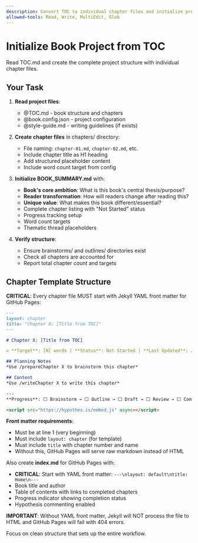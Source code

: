 ```yaml
---
description: Convert TOC to individual chapter files and initialize project
allowed-tools: Read, Write, MultiEdit, Glob
---
```


# Initialize Book Project from TOC

Read TOC.md and create the complete project structure with individual chapter files.

## Your Task

1. **Read project files**:
   - @TOC.md - book structure and chapters
   - @book.config.json - project configuration 
   - @style-guide.md - writing guidelines (if exists)

2. **Create chapter files** in chapters/ directory:
   - File naming: `chapter-01.md`, `chapter-02.md`, etc.
   - Include chapter title as H1 heading
   - Add structured placeholder content
   - Include word count target from config

3. **Initialize BOOK_SUMMARY.md** with:
   - **Book's core ambition**: What is this book's central thesis/purpose?
   - **Reader transformation**: How will readers change after reading this?
   - **Unique value**: What makes this book different/essential?
   - Complete chapter listing with "Not Started" status
   - Progress tracking setup
   - Word count targets
   - Thematic thread placeholders

4. **Verify structure**:
   - Ensure brainstorms/ and outlines/ directories exist
   - Check all chapters are accounted for
   - Report total chapter count and targets

## Chapter Template Structure

**CRITICAL**: Every chapter file MUST start with Jekyll YAML front matter for GitHub Pages:

```markdown
---
layout: chapter
title: "Chapter X: [Title from TOC]"
---

# Chapter X: [Title from TOC]

> **Target**: [N] words | **Status**: Not Started | **Last Updated**: [Date]

## Planning Notes
*Use /prepareChapter X to brainstorm this chapter*

## Content
*Use /writeChapter X to write this chapter*

---
**Progress**: ⬜ Brainstorm → ⬜ Outline → ⬜ Draft → ⬜ Review → ⬜ Complete

<script src="https://hypothes.is/embed.js" async></script>
```

**Front matter requirements**:
- Must be at line 1 (very beginning)
- Must include `layout: chapter` (for template)
- Must include `title` with chapter number and name
- Without this, GitHub Pages will serve raw markdown instead of HTML

Also create **index.md** for GitHub Pages with:
- **CRITICAL**: Start with YAML front matter: `---\nlayout: default\ntitle: Home\n---`
- Book title and author
- Table of contents with links to completed chapters
- Progress indicator showing completion status
- Hypothesis commenting enabled

**IMPORTANT**: Without YAML front matter, Jekyll will NOT process the file to HTML and GitHub Pages will fail with 404 errors.

Focus on clean structure that sets up the entire workflow.